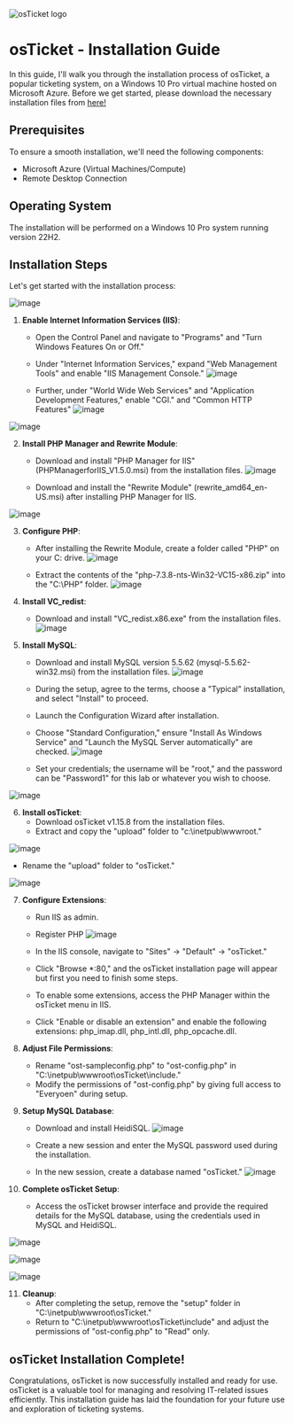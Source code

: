 <img src="https://i.imgur.com/Clzj7Xs.png" alt="osTicket logo"/>
<h1>osTicket - Installation Guide</h1>
In this guide, I'll walk you through the installation process of osTicket, a popular ticketing system, on a Windows 10 Pro virtual machine hosted on Microsoft Azure. Before we get started, please download the necessary installation files from  <a href="https://drive.google.com/drive/u/2/folders/1APMfNyfNzcxZC6EzdaNfdZsUwxWYChf6">here!</a>

<h2>Prerequisites</h2>
To ensure a smooth installation, we'll need the following components:

- Microsoft Azure (Virtual Machines/Compute)
- Remote Desktop Connection

<h2>Operating System</h2>
The installation will be performed on a Windows 10 Pro system running version 22H2.

<h2>Installation Steps</h2>
Let's get started with the installation process:

![image](https://github.com/itnatepena/osticket-prereqs/assets/147539410/d723936c-d049-4209-be45-7889f1734254)


1. **Enable Internet Information Services (IIS)**: 
   - Open the Control Panel and navigate to "Programs" and "Turn Windows Features On or Off." 
   - Under "Internet Information Services," expand "Web Management Tools" and enable "IIS Management Console." 
![image](https://github.com/itnatepena/osticket-prereqs/assets/147539410/2459543a-5f3c-44f9-bc40-94cca1778da9)

   - Further, under "World Wide Web Services" and "Application Development Features," enable "CGI." and "Common HTTP Features"
![image](https://github.com/itnatepena/osticket-prereqs/assets/147539410/4fadb0b4-ad30-41b2-825a-e88117839943)

![image](https://github.com/itnatepena/osticket-prereqs/assets/147539410/60e5aa7b-e347-498c-8e0c-a447ba014dde)

2. **Install PHP Manager and Rewrite Module**:
   - Download and install "PHP Manager for IIS" (PHPManagerforIIS_V1.5.0.msi) from the installation files.
![image](https://github.com/itnatepena/osticket-prereqs/assets/147539410/8896d68f-53f9-4ecc-b471-3d694d8ab03f)

   - Download and install the "Rewrite Module" (rewrite_amd64_en-US.msi) after installing PHP Manager for IIS.

![image](https://github.com/itnatepena/osticket-prereqs/assets/147539410/dd21c7e7-5f84-4fce-ba88-ff7ce34f5db2)


3. **Configure PHP**:
   - After installing the Rewrite Module, create a folder called "PHP" on your C: drive.
![image](https://github.com/itnatepena/osticket-prereqs/assets/147539410/922bffa7-a109-4b15-acca-c05a1375a00a)

   - Extract the contents of the "php-7.3.8-nts-Win32-VC15-x86.zip" into the "C:\PHP" folder.
![image](https://github.com/itnatepena/osticket-prereqs/assets/147539410/7c0f9173-9659-4616-8617-100311493a84)

4. **Install VC_redist**:
   - Download and install "VC_redist.x86.exe" from the installation files.
![image](https://github.com/itnatepena/osticket-prereqs/assets/147539410/ec5ad345-3c32-4fb1-b751-c6cc86c34066)

5. **Install MySQL**:
   - Download and install MySQL version 5.5.62 (mysql-5.5.62-win32.msi) from the installation files.
![image](https://github.com/itnatepena/osticket-prereqs/assets/147539410/5a1ff0fa-3cba-4933-8a24-abf0647ceacc)

   - During the setup, agree to the terms, choose a "Typical" installation, and select "Install" to proceed.
   - Launch the Configuration Wizard after installation.
   - Choose "Standard Configuration," ensure "Install As Windows Service" and "Launch the MySQL Server automatically" are checked.
![image](https://github.com/itnatepena/osticket-prereqs/assets/147539410/62a80ad7-8b35-43fc-bc2b-34552cef57dd)

   - Set your credentials; the username will be "root," and the password can be "Password1" for this lab or whatever you wish to choose.

![image](https://github.com/itnatepena/osticket-prereqs/assets/147539410/1c3ad812-b6f8-496a-b3d5-b3ddd09157ae)

6. **Install osTicket**:
   - Download osTicket v1.15.8 from the installation files.
   - Extract and copy the "upload" folder to "c:\inetpub\wwwroot."

![image](https://github.com/itnatepena/osticket-prereqs/assets/147539410/0fb23710-b0bd-4d5f-bc4d-ec8540e1fcc2)

   - Rename the "upload" folder to "osTicket."

![image](https://github.com/itnatepena/osticket-prereqs/assets/147539410/72024561-6b06-4dfa-8aff-5cbcf0303b82)


7. **Configure Extensions**:
   - Run IIS as admin.
   - Register PHP 
![image](https://github.com/itnatepena/osticket-prereqs/assets/147539410/9a876a33-ba0f-4ea2-9ae0-3041f41e6a64)

   - In the IIS console, navigate to "Sites" -> "Default" -> "osTicket."
   - Click "Browse *:80," and the osTicket installation page will appear but first you need to finish some steps.
   - To enable some extensions, access the PHP Manager within the osTicket menu in IIS. 
   - Click "Enable or disable an extension" and enable the following extensions: php_imap.dll, php_intl.dll, php_opcache.dll.

8. **Adjust File Permissions**:
   - Rename "ost-sampleconfig.php" to "ost-config.php" in "C:\inetpub\wwwroot\osTicket\include."
   - Modify the permissions of "ost-config.php" by giving full access to "Everyoen" during setup.


9. **Setup MySQL Database**:
   - Download and install HeidiSQL.
![image](https://github.com/itnatepena/osticket-prereqs/assets/147539410/aa153fde-9e97-4825-b583-9bd0c01e8591)

   - Create a new session and enter the MySQL password used during the installation.
   - In the new session, create a database named "osTicket."
![image](https://github.com/itnatepena/osticket-prereqs/assets/147539410/284a40bc-4378-4bfa-a96c-99d4eebe8987)


10. **Complete osTicket Setup**:
    - Access the osTicket browser interface and provide the required details for the MySQL database, using the credentials used in MySQL and HeidiSQL.

![image](https://github.com/itnatepena/osticket-prereqs/assets/147539410/44980be7-d77d-4f4f-af2c-e9b335d5809a)


![image](https://github.com/itnatepena/osticket-prereqs/assets/147539410/8af94a62-a73f-4f84-9b26-cf21a21f2315)

![image](https://github.com/itnatepena/osticket-prereqs/assets/147539410/4a01be1c-272d-4977-82aa-c2b04cdc8a75)



11. **Cleanup**:
    - After completing the setup, remove the "setup" folder in "C:\inetpub\wwwroot\osTicket."
    - Return to "C:\inetpub\wwwroot\osTicket\include" and adjust the permissions of "ost-config.php" to "Read" only.

<h2>osTicket Installation Complete!</h2>
Congratulations, osTicket is now successfully installed and ready for use. osTicket is a valuable tool for managing and resolving IT-related issues efficiently. This installation guide has laid the foundation for your future use and exploration of ticketing systems.
